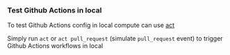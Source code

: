 ### Test Github Actions in local

To test Github Actions config in local compute can use [act](https://github.com/nektos/act)

Simply run `act` or `act pull_request` (simulate `pull_request` event) to trigger Github Actions workflows in local